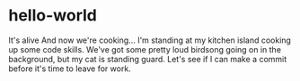 # hello-world
It's alive
And now we're cooking...
I'm standing at my kitchen island cooking up some code skills. We've got some pretty loud birdsong going on in the background, but my cat is standing guard. Let's see if I can make a commit before it's time to leave for work. 
